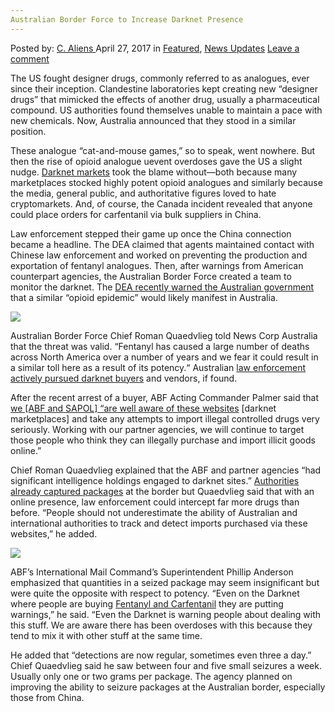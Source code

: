 ```yaml
---
Australian Border Force to Increase Darknet Presence
---
```

<article class="post-listing post-19418 post type-post status-publish format-standard has-post-thumbnail hentry category-deepdot-news category-news-updates tag-australian tag-border tag-darknet tag-force tag-increase tag-presence">
    <div class="post-inner">
        <span>Posted by: <a href="https://www.deepdotweb.com/author/caliens/" title="">C. Aliens </a></span>
    <span>April 27, 2017</span>
    <span>in <a href="https://www.deepdotweb.com/category/deepdot-news/" rel="category tag">Featured</a>, <a href="https://www.deepdotweb.com/category/news-updates/" rel="category tag">News Updates</a></span>
    <span><a href="https://www.deepdotweb.com/2017/04/27/australian-border-force-increase-darknet-presence/#respond">Leave a comment</a></span>
    </p>
    <div class="clear"></div>
    <div class="entry">
    <p>The US fought designer drugs, commonly referred to as analogues, ever since their inception. Clandestine laboratories kept creating new “designer drugs” that mimicked the effects of another drug, usually a pharmaceutical compound. US authorities found themselves unable to maintain a pace with new chemicals. Now, Australia announced that they stood in a similar position.</p>
    <p>These analogue “cat-and-mouse games,” so to speak, went nowhere. But then the rise of opioid analogue uevent overdoses gave the US a slight nudge. <a href="https://www.deepdotweb.com/tag/darknet/">Darknet markets</a> took the blame without—both because many marketplaces stocked highly potent opioid analogues and similarly because the media, general public, and authoritative figures loved to hate cryptomarkets. And, of course, the Canada incident revealed that anyone could place orders for carfentanil via bulk suppliers in China.</p>
    <p>Law enforcement stepped their game up once the China connection became a headline. The DEA claimed that agents maintained contact with Chinese law enforcement and worked on preventing the production and exportation of fentanyl analogues. Then, after warnings from American counterpart agencies, the Australian Border Force created a team to monitor the darknet. The <a href="http://www.perthnow.com.au/lifestyle/health/rise-in-dark-web-drugs-sparks-fears-in-australia-of-an-likely-epidemic/news-story/abee4b066d99b3f2a68265de388e7c1d">DEA recently warned the Australian government</a> that a similar “opioid epidemic” would likely manifest in Australia.</p>
    <p><img class="wp-image-19423 aligncenter" src="https://www.deepdotweb.com/wp-content/uploads/2017/04/word-image-105.png" srcset="https://www.deepdotweb.com/wp-content/uploads/2017/04/word-image-105.png 1024w, https://www.deepdotweb.com/wp-content/uploads/2017/04/word-image-105-300x155.png 300w" sizes="(max-width: 1024px) 100vw, 1024px" /></p>
    <p>Australian Border Force Chief Roman Quaedvlieg told News Corp Australia that the threat was valid. “Fentanyl has caused a large number of deaths across North America over a number of years and we fear it could result in a similar toll here as a result of its potency.“ Australian <a href="http://newsroom.border.gov.au/releases/man-arrested-for-importing-drugs-via-the-dark-net">law enforcement actively pursued darknet buyers</a> and vendors, if found.</p>
    <p>After the recent arrest of a buyer, ABF Acting Commander Palmer said that <a href="https://www.deepdotweb.com/2017/02/17/australian-border-force-busts-darknet-drug-buyer-importation-distribution/">we [ABF and SAPOL] “are well aware of these websites</a> [darknet marketplaces] and take any attempts to import illegal controlled drugs very seriously. Working with our partner agencies, we will continue to target those people who think they can illegally purchase and import illicit goods online.”</p>
    <p>Chief Roman Quaedvlieg explained that the ABF and partner agencies “had significant intelligence holdings engaged to darknet sites.” <a href="https://www.deepdotweb.com/tag/hyperion/">Authorities already captured packages</a> at the border but Quaedvlieg said that with an online presence, law enforcement could intercept far more drugs than before. “People should not underestimate the ability of Australian and international authorities to track and detect imports purchased via these websites,” he added.</p>
    <p><img class="wp-image-19424 aligncenter" src="https://www.deepdotweb.com/wp-content/uploads/2017/04/word-image-106.png" srcset="https://www.deepdotweb.com/wp-content/uploads/2017/04/word-image-106.png 680w, https://www.deepdotweb.com/wp-content/uploads/2017/04/word-image-106-300x180.png 300w" sizes="(max-width: 680px) 100vw, 680px" /></p>
    <p>ABF’s International Mail Command’s Superintendent Phillip Anderson emphasized that quantities in a seized package may seem insignificant but were quite the opposite with respect to potency. “Even on the Darknet where people are buying <a href="https://www.deepdotweb.com/tag/drugs/">Fentanyl and Carfentanil</a> they are putting warnings,” he said. “Even the Darknet is warning people about dealing with this stuff. We are aware there has been overdoses with this because they tend to mix it with other stuff at the same time.</p>
    <p>He added that “detections are now regular, sometimes even three a day.” Chief Quaedvlieg said he saw between four and five small seizures a week. Usually only one or two grams per package. The agency planned on improving the ability to seizure packages at the Australian border, especially those from China.</p>
    </div>
    <span style="display:none"><a href="https://www.deepdotweb.com/tag/australian/" rel="tag">australian</a> <a href="https://www.deepdotweb.com/tag/border/" rel="tag">border</a> <a href="https://www.deepdotweb.com/tag/darknet/" rel="tag">darknet</a> <a href="https://www.deepdotweb.com/tag/force/" rel="tag">force</a> <a href="https://www.deepdotweb.com/tag/increase/" rel="tag">increase</a> <a href="https://www.deepdotweb.com/tag/presence/" rel="tag">presence</a></span> <span style="display:none" class="updated">2017-04-27</span>
    <div style="display:none" class="vcard author" itemprop="author" itemscope itemtype="http://schema.org/Person"><strong class="fn" itemprop="name"><a href="https://www.deepdotweb.com/author/caliens/" title="Posts by C. Aliens" rel="author">C. Aliens</a></strong></div>
    </div>
</article>


